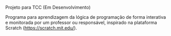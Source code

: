 Projeto para TCC (Em Desenvolvimento)

Programa para aprendizagem da lógica de programação de forma interativa e monitorada por um professor ou responsável, inspirado na plataforma Scratch (https://scratch.mit.edu/).